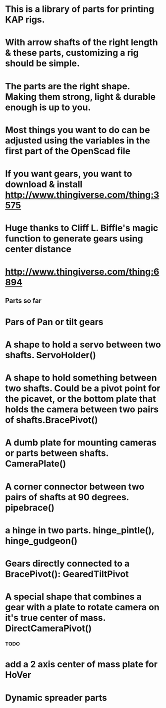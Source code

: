 # This is a library of parts for printing KAP rigs. 
# With arrow shafts of the right length & these parts, customizing a rig should be simple. 
# The parts are the right shape. Making them strong, light & durable enough is up to you. 

# Most things you want to do can be adjusted using the variables in the first part of the OpenScad file
# If you want gears, you want to download & install http://www.thingiverse.com/thing:3575
# Huge thanks to Cliff L. Biffle's magic function to generate gears using center distance 
#  http://www.thingiverse.com/thing:6894

## Parts so far
# Pars of  Pan or tilt gears
# A shape to hold a servo between two shafts. ServoHolder()
# A shape to hold something between two shafts. Could be a pivot point for the picavet, or the bottom plate that holds the camera between two pairs of shafts.BracePivot()
# A dumb plate for mounting cameras or parts between shafts. CameraPlate()
# A corner connector between two pairs of shafts at 90 degrees. pipebrace()
# a hinge in two parts. hinge_pintle(), hinge_gudgeon()
# Gears directly connected to a BracePivot(): GearedTiltPivot
# A special shape that combines a gear with a plate to rotate camera on it's true center of mass. DirectCameraPivot()

###  TODO
# add a 2 axis center of mass plate for HoVer
# Dynamic spreader parts


